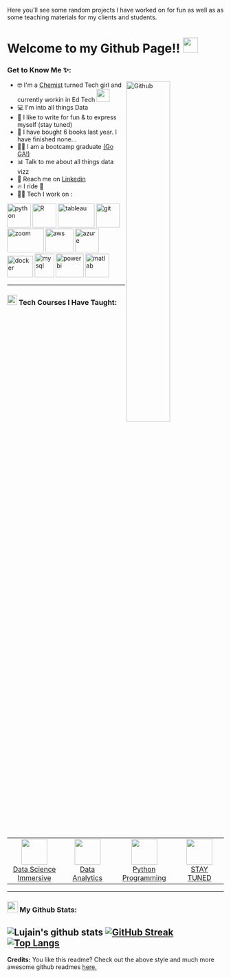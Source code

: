 Here you'll see some random projects I have worked on for fun as well as as some teaching materials for my clients and students.

# Welcome to my Github Page!! <img src="https://github.com/TheDudeThatCode/TheDudeThatCode/blob/master/Assets/Hi.gif" width="35" />

### Get to Know Me ✨:
<!-- Any image aligned to the right. Beware the width -->
<img width="45%" align="right" alt="Github" src="https://gist.githubusercontent.com/zeysert/bc8c0a4090c377a755dcc77bbeac66e4/raw/43f9b12677934c5d99499f6d9d574d30c86f979c/coding.gif" />

- 🤓 I'm a [Chemist](https://www.ellenmatsonlab.com/members/alumni) turned Tech girl and currently workin in Ed Tech
      <img src="https://media.giphy.com/media/WUlplcMpOCEmTGBtBW/giphy.gif" width="30">
- 💻 I'm into all things Data
- 📝 I like to write for fun & to express myself (stay tuned)
- 📖 I have bought 6 books last year. I have finished none...
- 👩‍🎓 I am a bootcamp graduate [(Go GA!)](https://generalassemb.ly)
- 📊 Talk to me about all things data vizz
- 💬 Reach  me on [Linkedin](https://www.linkedin.com/in/lujainfelemban/)
- 🔥 I ride 🐎
- 👩‍💻 Tech I work on :

<p align="left">
      <img src="https://www.vectorlogo.zone/logos/python/python-icon.svg" alt="python" width="55" height="55"/>
      <img src="https://upload.wikimedia.org/wikipedia/commons/thumb/1/1b/R_logo.svg/724px-R_logo.svg.png" alt="R" width="55" height="55"/> 
      <img src="https://logos-world.net/wp-content/uploads/2021/10/Tableau-Symbol.png" alt="tableau" width="85" height="55"/>
      <img src="https://www.vectorlogo.zone/logos/git-scm/git-scm-icon.svg" alt="git" width="55" height="55"/> 
      <img src="https://logos-world.net/wp-content/uploads/2021/02/Zoom-Logo.png" alt="zoom" width="85" height="55"/>
      <img src="https://logos-world.net/wp-content/uploads/2021/08/Amazon-Web-Services-AWS-Logo.png" alt="aws" width="65" height="55"/>
      <img src="https://www.vectorlogo.zone/logos/microsoft_azure/microsoft_azure-icon.svg" alt="azure" width="55" height="55"/>
      <img src="https://www.vectorlogo.zone/logos/docker/docker-official.svg" alt="docker" width="60" height="50"/>
      <img src="https://www.vectorlogo.zone/logos/mysql/mysql-icon.svg" alt="mysql" width="45" height="55"/>
      <img src="https://logos-world.net/wp-content/uploads/2022/02/Power-BI-Logo.png" alt="powerbi" width="65" height="55"/>
      <img src="https://upload.wikimedia.org/wikipedia/commons/thumb/2/21/Matlab_Logo.png/267px-Matlab_Logo.png" alt="matlab" width="55" height="55"/>
      
      
</p>

---

### <img src = "https://media1.giphy.com/media/JZ40cnfnN11KycrvMF/giphy.gif?cid=ecf05e47a0n3gi1bfqntqmob8g9aid1oyj2wr3ds3mg700bl&rid=giphy.gif" width = '23' /> Tech Courses I Have Taught:


<table align="center">
  <tr>
    <td align="center" width="200">
      <a href="https://hub.misk.org.sa/programs/skills/data-science/">
        <img src="https://upload.wikimedia.org/wikipedia/en/4/48/Misk_Foundation_Logo.png" width="60" />
        <br />
        Data Science Immersive
      </a>
    </td>
    <td align="center" width="200">
      <a href="https://generalassemb.ly/education/data-analytics">
        <img src="https://seeklogo.com/images/G/general-assembly-logo-D5C634F07A-seeklogo.com.png" width="60" />
        <br />
        Data Analytics
      </a>
    </td>
    <td align="center" width="200">
      <a href="https://generalassemb.ly/education/python-programming">
        <img src="https://seeklogo.com/images/G/general-assembly-logo-D5C634F07A-seeklogo.com.png" width="60" />
        <br />
        Python Programming
      </a>
    </td>
     <td align="center" width="200">
      <a href="https://astrolabs.com/course/data-science-machine-learning-bootcamp-dubai/">
        <img src="https://jobs.astrolabs.com/wp-content/uploads/2018/10/logo-transparent.png" width="60" />
        <br />
        STAY TUNED
      </a>
    </td>
</table>


---
### <img src='https://media1.giphy.com/media/du3J3cXyzhj75IOgvA/giphy.gif?cid=ecf05e47x2g034i9pzwtzzsd3xgg2w9nr94t4tflbbgo3008&rid=giphy.gif' width='25' /> My Github Stats:

![Lujain's github stats](https://github-readme-stats.vercel.app/api?username=lujainfl&show_icons=true&theme=radical&hide=issues&count_private=true&include_all_commits=true)
[![GitHub Streak](https://github-readme-streak-stats.herokuapp.com/?user=lujainfl&theme=merko)](https://git.io/streak-stats)
[![Top Langs](https://github-readme-stats.vercel.app/api/top-langs/?username=lujainfl&layout=compact&theme=merko&hide=css,html,php)](https://github.com/anuraghazra/github-readme-stats)
---

__Credits:__
You like this readme? Check out the above style and much more awesome github readmes [here.](https://zzetao.github.io/awesome-github-profile/)

